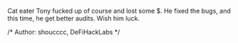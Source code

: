 Cat eater Tony fucked up of course and lost some $. He fixed the bugs, and this time, he get better audits. Wish him luck.

/* Author: shoucccc, DeFiHackLabs */
